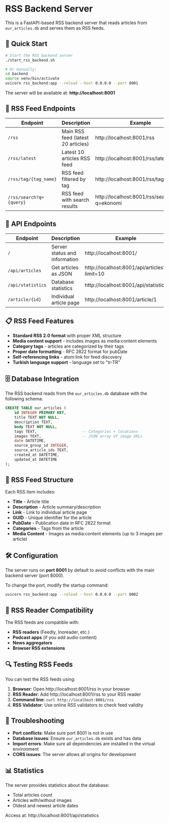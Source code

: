 # RSS Backend Server

This is a FastAPI-based RSS backend server that reads articles from `our_articles.db` and serves them as RSS feeds.

## 🚀 Quick Start

```bash
# Start the RSS backend server
./start_rss_backend.sh

# Or manually:
cd backend
source venv/bin/activate
uvicorn rss_backend:app --reload --host 0.0.0.0 --port 8001
```

The server will be available at: **http://localhost:8001**

## 📡 RSS Feed Endpoints

| Endpoint | Description | Example |
|----------|-------------|---------|
| `/rss` | Main RSS feed (latest 20 articles) | http://localhost:8001/rss |
| `/rss/latest` | Latest 10 articles RSS feed | http://localhost:8001/rss/latest |
| `/rss/tag/{tag_name}` | RSS feed filtered by tag | http://localhost:8001/rss/tag/Ekonomi |
| `/rss/search?q={query}` | RSS feed with search results | http://localhost:8001/rss/search?q=ekonomi |

## 🔧 API Endpoints

| Endpoint | Description | Example |
|----------|-------------|---------|
| `/` | Server status and information | http://localhost:8001/ |
| `/api/articles` | Get articles as JSON | http://localhost:8001/api/articles?limit=10 |
| `/api/statistics` | Database statistics | http://localhost:8001/api/statistics |
| `/article/{id}` | Individual article page | http://localhost:8001/article/1 |

## 📋 RSS Feed Features

- **Standard RSS 2.0 format** with proper XML structure
- **Media content support** - includes images as media:content elements
- **Category tags** - articles are categorized by their tags
- **Proper date formatting** - RFC 2822 format for pubDate
- **Self-referencing links** - atom:link for feed discovery
- **Turkish language support** - language set to "tr-TR"

## 🗄️ Database Integration

The RSS backend reads from the `our_articles.db` database with the following schema:

```sql
CREATE TABLE our_articles (
    id INTEGER PRIMARY KEY,
    title TEXT NOT NULL,
    description TEXT,
    body TEXT NOT NULL,
    tags TEXT,                    -- Categories + locations
    images TEXT,                  -- JSON array of image URLs
    date DATETIME,
    source_group_id INTEGER,
    source_article_ids TEXT,
    created_at DATETIME,
    updated_at DATETIME
);
```

## 🔄 RSS Feed Structure

Each RSS item includes:
- **Title** - Article title
- **Description** - Article summary/description
- **Link** - Link to individual article page
- **GUID** - Unique identifier for the article
- **PubDate** - Publication date in RFC 2822 format
- **Categories** - Tags from the article
- **Media Content** - Images as media:content elements (up to 3 images per article)

## 🛠️ Configuration

The server runs on **port 8001** by default to avoid conflicts with the main backend server (port 8000).

To change the port, modify the startup command:
```bash
uvicorn rss_backend:app --reload --host 0.0.0.0 --port 8002
```

## 📱 RSS Reader Compatibility

The RSS feeds are compatible with:
- **RSS readers** (Feedly, Inoreader, etc.)
- **Podcast apps** (if you add audio content)
- **News aggregators**
- **Browser RSS extensions**

## 🔍 Testing RSS Feeds

You can test the RSS feeds using:

1. **Browser**: Open http://localhost:8001/rss in your browser
2. **RSS Reader**: Add http://localhost:8001/rss to your RSS reader
3. **Command line**: `curl http://localhost:8001/rss`
4. **RSS Validator**: Use online RSS validators to check feed validity

## 🚨 Troubleshooting

- **Port conflicts**: Make sure port 8001 is not in use
- **Database issues**: Ensure `our_articles.db` exists and has data
- **Import errors**: Make sure all dependencies are installed in the virtual environment
- **CORS issues**: The server allows all origins for development

## 📊 Statistics

The server provides statistics about the database:
- Total articles count
- Articles with/without images
- Oldest and newest article dates

Access at: http://localhost:8001/api/statistics
